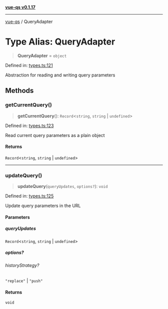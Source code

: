 [**vue-qs v0.1.17**](../README.md)

***

[vue-qs](../README.md) / QueryAdapter

# Type Alias: QueryAdapter

> **QueryAdapter** = `object`

Defined in: [types.ts:121](https://github.com/iamsomraj/vue-qs/blob/b89690c4cfcb78328e659968e3c7235730988be4/src/types.ts#L121)

Abstraction for reading and writing query parameters

## Methods

### getCurrentQuery()

> **getCurrentQuery**(): `Record`\<`string`, `string` \| `undefined`\>

Defined in: [types.ts:123](https://github.com/iamsomraj/vue-qs/blob/b89690c4cfcb78328e659968e3c7235730988be4/src/types.ts#L123)

Read current query parameters as a plain object

#### Returns

`Record`\<`string`, `string` \| `undefined`\>

***

### updateQuery()

> **updateQuery**(`queryUpdates`, `options?`): `void`

Defined in: [types.ts:125](https://github.com/iamsomraj/vue-qs/blob/b89690c4cfcb78328e659968e3c7235730988be4/src/types.ts#L125)

Update query parameters in the URL

#### Parameters

##### queryUpdates

`Record`\<`string`, `string` \| `undefined`\>

##### options?

###### historyStrategy?

`"replace"` \| `"push"`

#### Returns

`void`
